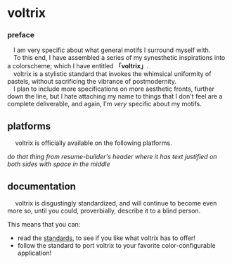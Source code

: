 # voltrix
### preface
&emsp;I am very specific about what general motifs I surround myself with.\
&emsp;To this end, I have assembled a series of my synesthetic inspirations into a colorscheme; which I have entitled **「voltrix」**.\
&emsp;voltrix is a stylistic standard that invokes the whimsical uniformity of pastels, without sacrificing the vibrance of postmodernity.\
&emsp;I plan to include more specifications on more aesthetic fronts, further down the line, but I hate attaching my name to things that I don't feel are a complete deliverable, and again, I'm _very_ specific about my motifs.

## platforms
&emsp; voltrix is officially available on the following platforms.

_do that thing from resume-builder's header where it has text justified on both sides with space in the middle_

## documentation
&emsp; voltrix is disgustingly standardized, and will continue to become even more so, until you could, proverbially, describe it to a blind person.

This means that you can:
 - read the [standards](), to see if you like what voltrix has to offer!
 - follow the standard to port voltrix to your favorite color-configurable application!

